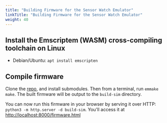 ```yaml
---
title: "Building Firmware for the Sensor Watch Emulator"
linkTitle: "Building Firmware for the Sensor Watch Emulator"
weight: 40
---
```


Install the Emscriptem (WASM) cross-compiling toolchain on Linux
----------------------------------------------------------------

* Debian/Ubuntu: `apt install emscripten`

Compile firmware
----------------

Clone the [repo](https://github.com/joeycastillo/second-movement), and install submodules. Then from a terminal, run  `emmake make`. The built firmware will be output to the `build-sim` directory. 

You can now run this firmware in your browser by serving it over HTTP: `python3 -m http.server -d build-sim`. You'll access it at [http://localhost:8000/firmware.html](http://localhost:8000/firmware.html)
